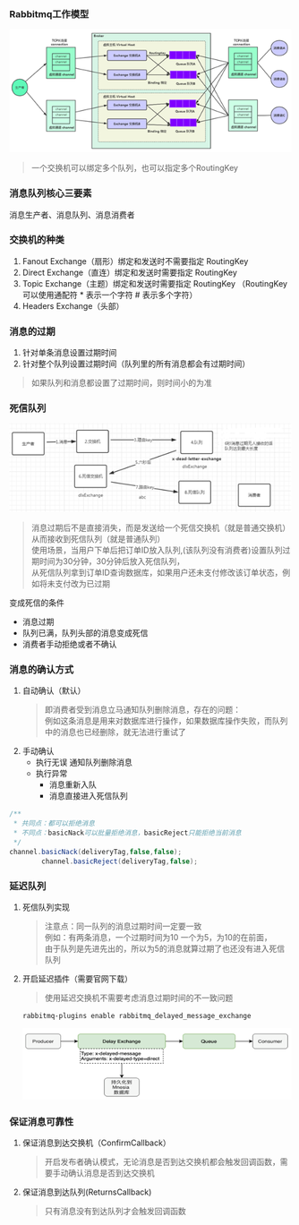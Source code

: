### Rabbitmq工作模型

![img.png](img.png)
> 一个交换机可以绑定多个队列，也可以指定多个RoutingKey

### 消息队列核心三要素

消息生产者、消息队列、消息消费者

### 交换机的种类

1. Fanout Exchange（扇形）绑定和发送时不需要指定 RoutingKey
2. Direct Exchange（直连）绑定和发送时需要指定 RoutingKey
3. Topic Exchange（主题）绑定和发送时需要指定 RoutingKey （RoutingKey可以使用通配符 * 表示一个字符 # 表示多个字符）
4. Headers Exchange（头部）

### 消息的过期

1. 针对单条消息设置过期时间
2. 针对整个队列设置过期时间（队列里的所有消息都会有过期时间）

> 如果队列和消息都设置了过期时间，则时间小的为准

### 死信队列

![img_1.png](img_1.png)
> 消息过期后不是直接消失，而是发送给一个死信交换机（就是普通交换机）从而接收到死信队列（就是普通队列）<br/>
> 使用场景，当用户下单后把订单ID放入队列,(该队列没有消费者)设置队列过期时间为30分钟，30分钟后放入死信队列，<br/>
> 从死信队列拿到订单ID查询数据库，如果用户还未支付修改该订单状态，例如将未支付改为已过期<br/>

变成死信的条件

- 消息过期
- 队列已满，队列头部的消息变成死信
- 消费者手动拒绝或者不确认

### 消息的确认方式

1. 自动确认（默认）
   > 即消费者受到消息立马通知队列删除消息，存在的问题：<br/>
   > 例如这条消息是用来对数据库进行操作，如果数据库操作失败，而队列中的消息也已经删除，就无法进行重试了
2. 手动确认
    - 执行无误 通知队列删除消息
    - 执行异常
        - 消息重新入队
        - 消息直接进入死信队列

```java
/**
 * 共同点：都可以拒绝消息
 * 不同点：basicNack可以批量拒绝消息，basicReject只能拒绝当前消息
 */
channel.basicNack(deliveryTag,false,false);
        channel.basicReject(deliveryTag,false);
```

### 延迟队列

1. 死信队列实现
   > 注意点：同一队列的消息过期时间一定要一致<br/>
   > 例如：有两条消息，一个过期时间为10 一个为5，为10的在前面，<br/>
   > 由于队列是先进先出的，所以为5的消息就算过期了也还没有进入死信队列
2. 开启延迟插件（需要官网下载）
   > 使用延迟交换机不需要考虑消息过期时间的不一致问题
   ```bash
   rabbitmq-plugins enable rabbitmq_delayed_message_exchange
   ```
   ![img_2.png](img_2.png)

### 保证消息可靠性

1. 保证消息到达交换机（ConfirmCallback）
   > 开启发布者确认模式，无论消息是否到达交换机都会触发回调函数，需要手动确认消息是否到达交换机
2. 保证消息到达队列(ReturnsCallback)
   > 只有消息没有到达队列才会触发回调函数